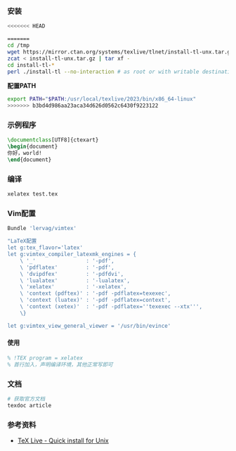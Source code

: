 ### 安装

```bash
<<<<<<< HEAD

=======
cd /tmp
wget https://mirror.ctan.org/systems/texlive/tlnet/install-tl-unx.tar.gz
zcat < install-tl-unx.tar.gz | tar xf -
cd install-tl-*
perl ./install-tl --no-interaction # as root or with writable destination

```

**配置PATH**

```bash
export PATH="$PATH:/usr/local/texlive/2023/bin/x86_64-linux"
>>>>>>> b3bd4d986aa23aca34d626d0562c6430f9223122
```



### 示例程序

```tex
\documentclass[UTF8]{ctexart}
\begin{document}
你好，world!
\end{document}
```



### 编译

```bash
xelatex test.tex
```



### Vim配置

```bash
Bundle 'lervag/vimtex'

"LaTeX配置
let g:tex_flavor='latex'
let g:vimtex_compiler_latexmk_engines = {
    \ '_'                : '-pdf',
    \ 'pdflatex'         : '-pdf',
    \ 'dvipdfex'         : '-pdfdvi',
    \ 'lualatex'         : '-lualatex',
    \ 'xelatex'          : '-xelatex',
    \ 'context (pdftex)' : '-pdf -pdflatex=texexec',
    \ 'context (luatex)' : '-pdf -pdflatex=context',
    \ 'context (xetex)'  : '-pdf -pdflatex=''texexec --xtx''',
    \}

let g:vimtex_view_general_viewer = '/usr/bin/evince'

```

#### 使用

```tex
% !TEX program = xelatex
% 首行加入，声明编译环境，其他正常写即可

```



###  文档

```bash
# 获取官方文档
texdoc article
```





### 参考资料

* [TeX Live - Quick install for Unix](https://tug.org/texlive/quickinstall.html)
